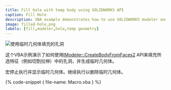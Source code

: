 ```yaml
---
title: Fill hole with temp body using SOLIDWORKS API
caption: Fill Hole
description: VBA example demonstrates how to use SOLIDWORKS modeler and create temp body to fill hole in the geometry
image: filled-hole.png
labels: [fill,modeler,hole,temp geometry]
---
```

![使用临时几何体填充的孔洞](filled-hole.png)

这个VBA示例演示了如何使用[IModeler::CreateBodyFromFaces2](https://help.solidworks.com/2017/English/api/sldworksapi/SOLIDWORKS.Interop.sldworks~SOLIDWORKS.Interop.sldworks.IModeler~CreateBodyFromFaces2.html) API来填充所选特征（例如切割拉伸）中的孔洞，并生成临时几何体。

宏停止执行并显示临时几何体。继续执行以删除临时几何体。

{% code-snippet { file-name: Macro.vba } %}